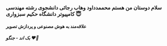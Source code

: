 ### سلام دوستان من هستم محممدداود وهاب رجائی دانشجوی رشته مهندسی کامپیوتر دانشگاه حکیم سبزواری 😇
#### علاقه‌مند به هوش مصنوعی و پردازش تصویر
##### بک اند - جنگو ❤️🐍
<!--
**MDVR9980/MDVR9980** is a ✨ _special_ ✨ repository because its `README.md` (this file) appears on your GitHub profile.

Here are some ideas to get you started:

- 🔭 I’m currently working on ...
- 🌱 I’m currently learning ...
- 👯 I’m looking to collaborate on ...
- 🤔 I’m looking for help with ...
- 💬 Ask me about ...
- 📫 How to reach me: ...
- 😄 Pronouns: ...
- ⚡ Fun fact: ...
-->
